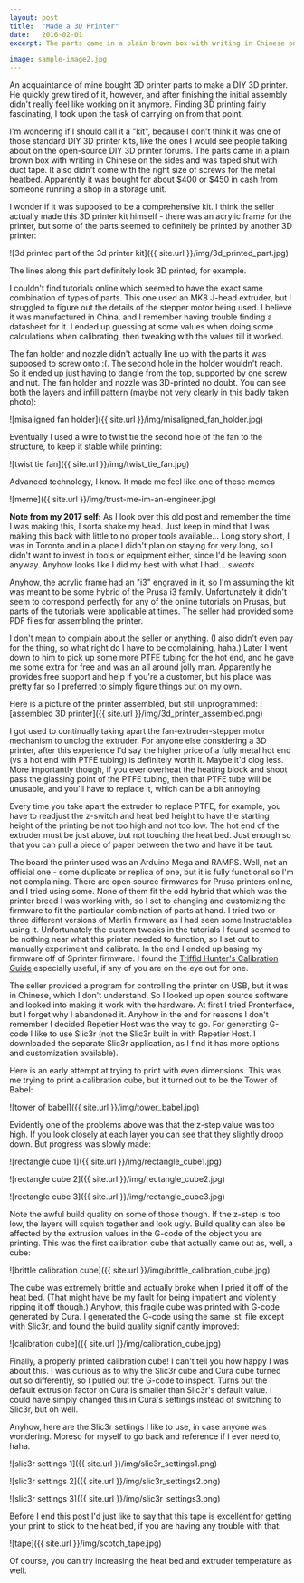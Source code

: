 ```yaml
---
layout: post
title:  "Made a 3D Printer"
date:   2016-02-01 
excerpt: The parts came in a plain brown box with writing in Chinese on the sides and was taped shut with duct tape.  It also didn't come with the right size of screws for the metal heatbed. Apparently it was bought for about $400 or $450 in cash from someone running a shop in a storage unit. 

image: sample-image2.jpg 
---
```


An acquaintance of mine bought 3D printer parts to make a DIY 3D printer. He quickly grew tired of it, however, and after finishing the initial assembly didn't really feel like working on it anymore. Finding 3D printing fairly fascinating, I took upon the task of carrying on from that point.

I'm wondering if I should call it a "kit", because I don't think it was one of those standard DIY 3D printer kits, like the ones I would see people talking about on the open-source DIY 3D printer forums. The parts came in a plain brown box with writing in Chinese on the sides and was taped shut with duct tape.  It also didn't come with the right size of screws for the metal heatbed. Apparently it was bought for about $400 or $450 in cash from someone running a shop in a storage unit. 

I wonder if it was supposed to be a comprehensive kit. I think the seller actually made this 3D printer kit himself - there was an acrylic frame for the printer, but some of the parts seemed to definitely be printed by another 3D printer:

![3d printed part of the 3d printer kit]({{ site.url }}/img/3d_printed_part.jpg)

The lines along this part definitely look 3D printed, for example.

I couldn't find tutorials online which seemed to have the exact same combination of types of parts. This one used an MK8 J-head extruder, but I struggled to figure out the details of the stepper motor being used. I believe it was manufactured in China, and I remember having trouble finding a datasheet for it. I ended up guessing at some values when doing some calculations when calibrating, then tweaking with the values till it worked. 

The fan holder and nozzle didn't actually line up with the parts it was supposed to screw onto :(. The second hole in the holder wouldn't reach. So it ended up just having to dangle from the top, supported by one screw and nut. The fan holder and nozzle was 3D-printed no doubt. You can see both the layers and infill pattern (maybe not very clearly in this badly taken photo):

![misaligned fan holder]({{ site.url }}/img/misaligned_fan_holder.jpg)

Eventually I used a wire to twist tie the second hole of the fan to the structure, to keep it stable while printing:

![twist tie fan]({{ site.url }}/img/twist_tie_fan.jpg)

Advanced technology, I know. It made me feel like one of these memes

![meme]({{ site.url }}/img/trust-me-im-an-engineer.jpg)


**Note from my 2017 self:**
As I look over this old post and remember the time I was making this, I sorta shake my head. Just keep in mind that I was making this back with little to no proper tools available... Long story short, I was in Toronto and in a place I didn't plan on staying for very long, so I didn't want to invest in tools or equipment either, since I'd be leaving soon anyway. Anyhow looks like I did my best with what I had... *sweats*

Anyhow, the acrylic frame had an "i3" engraved in it, so I'm assuming the kit was meant to be some hybrid of the Prusa i3 family. Unfortunately it didn't seem to correspond perfectly for any of the online tutorials on Prusas, but parts of the tutorials were applicable at times. The seller had provided some PDF files for assembling the printer.

I don't mean to complain about the seller or anything. (I also didn't even pay for the thing, so what right do I have to be complaining, haha.) Later I went down to him to pick up some more PTFE tubing for the hot end, and he gave me some extra for free and was an all around jolly man. Apparently he provides free support and help if you're a customer, but his place was pretty far so I preferred to simply figure things out on my own. 

Here is a picture of the printer assembled, but still unprogrammed:
![assembled 3D printer]({{ site.url }}/img/3d_printer_assembled.png)

 I got used to continually taking apart the fan-extruder-stepper motor mechanism to unclog the extruder. For anyone else considering a 3D printer, after this experience I'd say the higher price of a fully metal hot end (vs a hot end with PTFE tubing) is definitely worth it. Maybe it'd clog less. More importantly though, if you ever overheat the heating block and shoot pass the glassing point of the PTFE tubing, then that PTFE tube will be unusable, and you'll have to replace it, which can be a bit annoying.

Every time you take apart the extruder to replace PTFE, for example, you have to readjust the z-switch and heat bed height to have the starting height of the printing be not too high and not too low. The hot end of the extruder must be just above, but not touching the heat bed. Just enough so that you can pull a piece of paper between the two and have it be taut.

The board the printer used was an Arduino Mega and RAMPS. Well, not an official one - some duplicate or replica of one, but it is fully functional so I'm not complaining. There are open source firmwares for Prusa printers online, and I tried using some. None of them fit the odd hybrid that which was the printer breed I was working with, so I set to changing and customizing the firmware to fit the particular combination of parts at hand. I tried two or three different versions of Marlin firmware as I had seen some Instructables using it. Unfortunately the custom tweaks in the tutorials I found seemed to be nothing near what this printer needed to function, so I set out to manually experiment and calibrate. In the end I ended up basing my firmware off of Sprinter firmware. I found the [Triffid Hunter's Calibration Guide][calibration-guide] especially useful, if any of you are on the eye out for one.

The seller provided a program for controlling the printer on USB, but it was in Chinese, which I don't understand. So I looked up open source software and looked into making it work with the hardware. At first I tried Pronterface, but I forget why I abandoned it. Anyhow in the end for reasons I don't remember I decided Repetier Host was the way to go. For generating G-code I like to use Slic3r (not the Slic3r built in with Repetier Host. I downloaded the separate Slic3r application, as I find it has more options and customization available).

Here is an early attempt at trying to print with even dimensions. This was me trying to print a calibration cube, but it turned out to be the Tower of Babel:

![tower of babel]({{ site.url }}/img/tower_babel.jpg)

Evidently one of the problems above was that the z-step value was too high. If you look closely at each layer you can see that they slightly droop down. But progress was slowly made:

![rectangle cube 1]({{ site.url }}/img/rectangle_cube1.jpg)

![rectangle cube 2]({{ site.url }}/img/rectangle_cube2.jpg)

![rectangle cube 3]({{ site.url }}/img/rectangle_cube3.jpg)

Note the awful build quality on some of those though. If the z-step is too low, the layers will squish together and look ugly. Build quality can also be affected by the extrusion values in the G-code of the object you are printing. This was the first calibration cube that actually came out as, well, a cube:

![brittle calibration cube]({{ site.url }}/img/brittle_calibration_cube.jpg)

The cube was extremely brittle and actually broke when I pried it off of the heat bed. (That might have be my fault for being impatient and violently ripping it off though.) Anyhow, this fragile cube was printed with G-code generated by Cura. I generated the G-code using the same .stl file except with Slic3r, and found the build quality significantly improved:

![calibration cube]({{ site.url }}/img/calibration_cube.jpg)

Finally, a properly printed calibration cube! I can't tell you how happy I was about this. I was curious as to why the Slic3r cube and Cura cube turned out so differently, so I pulled out the G-code to inspect. Turns out the default extrusion factor on Cura is smaller than Slic3r's default value. I could have simply changed this in Cura's settings instead of switching to Slic3r, but oh well.

Anyhow, here are the Slic3r settings I like to use, in case anyone was wondering. Moreso for myself to go back and reference if I ever need to, haha.

![slic3r settings 1]({{ site.url }}/img/slic3r_settings1.png)

![slic3r settings 2]({{ site.url }}/img/slic3r_settings2.png)

![slic3r settings 3]({{ site.url }}/img/slic3r_settings3.png)

Before I end this post I'd just like to say that this tape is excellent for getting your print to stick to the heat bed, if you are having any trouble with that:

![tape]({{ site.url }}/img/scotch_tape.jpg)

Of course, you can try increasing the heat bed and extruder temperature as well.



[calibration-guide]: http://reprap.org/wiki/Triffid_Hunter's_Calibration_Guide